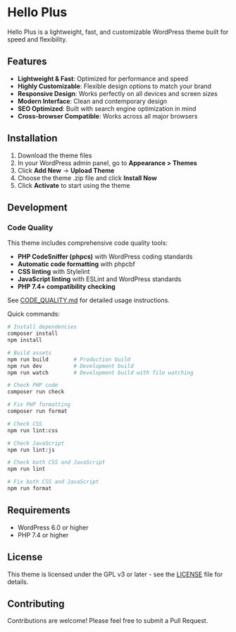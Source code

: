 # Hello Plus

Hello Plus is a lightweight, fast, and customizable WordPress theme built for speed and flexibility.

## Features

- **Lightweight & Fast**: Optimized for performance and speed
- **Highly Customizable**: Flexible design options to match your brand  
- **Responsive Design**: Works perfectly on all devices and screen sizes
- **Modern Interface**: Clean and contemporary design
- **SEO Optimized**: Built with search engine optimization in mind
- **Cross-browser Compatible**: Works across all major browsers

## Installation

1. Download the theme files
2. In your WordPress admin panel, go to **Appearance > Themes**
3. Click **Add New** → **Upload Theme**
4. Choose the theme .zip file and click **Install Now**
5. Click **Activate** to start using the theme

## Development

### Code Quality

This theme includes comprehensive code quality tools:

- **PHP CodeSniffer (phpcs)** with WordPress coding standards
- **Automatic code formatting** with phpcbf
- **CSS linting** with Stylelint
- **JavaScript linting** with ESLint and WordPress standards
- **PHP 7.4+ compatibility checking**

See [CODE_QUALITY.md](CODE_QUALITY.md) for detailed usage instructions.

Quick commands:
```bash
# Install dependencies
composer install
npm install

# Build assets
npm run build        # Production build
npm run dev          # Development build
npm run watch        # Development build with file watching

# Check PHP code
composer run check

# Fix PHP formatting
composer run format

# Check CSS
npm run lint:css

# Check JavaScript
npm run lint:js

# Check both CSS and JavaScript
npm run lint

# Fix both CSS and JavaScript
npm run format
```

## Requirements

- WordPress 6.0 or higher
- PHP 7.4 or higher

## License

This theme is licensed under the GPL v3 or later - see the [LICENSE](LICENSE) file for details.

## Contributing

Contributions are welcome! Please feel free to submit a Pull Request.
